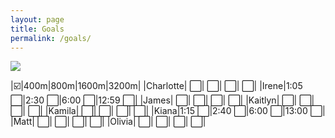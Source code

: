 ```yaml
---
layout: page
title: Goals
permalink: /goals/
---
```


![]({{site.baseurl}}/images/qualifying_standards.png)

|:ballot_box_with_check:|400m|800m|1600m|3200m|
|Charlotte| :white_large_square:| :white_large_square:| :white_large_square:| :white_large_square:|
|Irene|1:05 :white_large_square:|2:30 :white_large_square:|6:00 :white_large_square:|12:59 :white_large_square:|
|James| :white_large_square:| :white_large_square:| :white_large_square:| :white_large_square:|
|Kaitlyn| :white_large_square:| :white_large_square:| :white_large_square:| :white_large_square:|
|Kamila| :white_large_square:| :white_large_square:| :white_large_square:| :white_large_square:|
|Kiana|1:15 :white_large_square:|2:40 :white_large_square:|6:00 :white_large_square:|13:00 :white_large_square:|
|Matt| :white_large_square:| :white_large_square:| :white_large_square:| :white_large_square:|
|Olivia| :white_large_square:| :white_large_square:| :white_large_square:| :white_large_square:|




